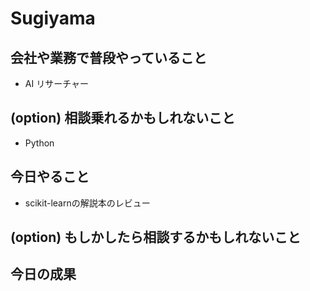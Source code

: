 # Sugiyama

## 会社や業務で普段やっていること

- AI リサーチャー

## (option) 相談乗れるかもしれないこと

- Python

## 今日やること

- scikit-learnの解説本のレビュー

## (option) もしかしたら相談するかもしれないこと

## 今日の成果

